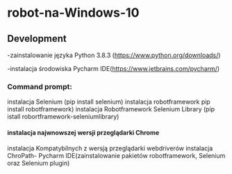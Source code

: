 # robot-na-Windows-10

## Development
-zainstalowanie języka Python 3.8.3 (https://www.python.org/downloads/)

-instalacja środowiska Pycharm IDE(https://www.jetbrains.com/pycharm/)
### Command prompt:
  instalacja Selenium (pip install selenium)
  instalacja robotframework pip install robotframework)
  instalacja Robotframework Selenium Library (pip istall robortframework-seleniumlibrary)
#### instalacja najwnowszej wersji przeglądarki Chrome
  instalacja Kompatybilnych z wersją przeglądarki webdriverów
  instalacja ChroPath-
  Pycharm IDE(zainstalowanie pakietów robotframework, Selenium oraz Selenium plugin)
